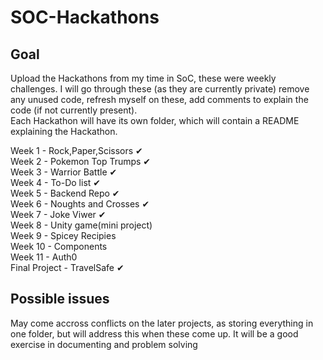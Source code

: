 # SOC-Hackathons

## Goal  
Upload the Hackathons from my time in SoC, these were weekly challenges. I will go through these (as they are currently private) remove any unused code, refresh myself on these, add comments to explain the code (if not currently present).  
Each Hackathon will have its own folder, which will contain a README explaining the Hackathon.  

Week 1 - Rock,Paper,Scissors ✔  
Week 2 - Pokemon Top Trumps ✔  
Week 3 - Warrior Battle ✔  
Week 4 - To-Do list ✔  
Week 5 - Backend Repo ✔  
Week 6 - Noughts and Crosses ✔  
Week 7 - Joke Viwer ✔  
Week 8 - Unity game(mini project)  
Week 9 - Spicey Recipies  
Week 10 - Components  
Week 11 - Auth0  
Final Project - TravelSafe ✔


## Possible issues
May come accross conflicts on the later projects, as storing everything in one folder, but will address this when these come up. It will be a good exercise in documenting and problem solving
